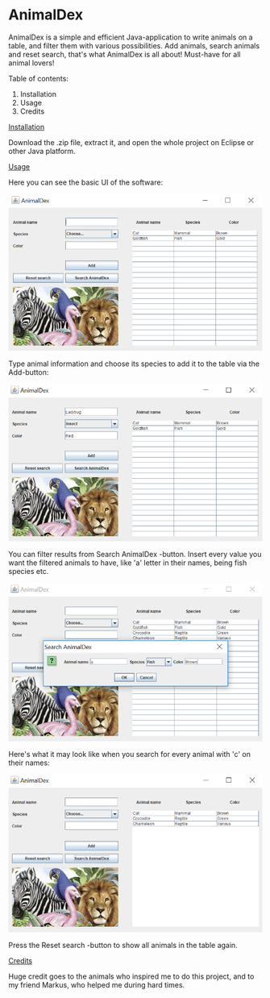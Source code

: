 # AnimalDex
AnimalDex is a simple and efficient Java-application to write animals on a table, and filter them with various possibilities. Add animals, search animals and reset search, that's what AnimalDex is all about! Must-have for all animal lovers!

Table of contents:
1. Installation
2. Usage
3. Credits

<u>Installation</u>
  
  Download the .zip file, extract it, and open the whole project on Eclipse or other Java platform.
  
<u>Usage</u>
  
  Here you can see the basic UI of the software:
  
  ![Alt text](https://github.com/bishasaurus/AnimalDex/blob/master/screenshot1.png)
  
  Type animal information and choose its species to add it to the table via the Add-button:
  
  ![Alt text](https://github.com/bishasaurus/AnimalDex/blob/master/screenshot%204.png)
  
  You can filter results from Search AnimalDex -button. Insert every value you want the filtered animals to have, like 'a' letter in their names, being fish species etc.
  
   ![Alt text](https://github.com/bishasaurus/AnimalDex/blob/master/screenshot2.png)

Here's what it may look like when you search for every animal with 'c' on their names:

 ![Alt text](https://github.com/bishasaurus/AnimalDex/blob/master/screenshot3.png)
 
 Press the Reset search -button to show all animals in the table again.
 
 <u>Credits</u>
  
  Huge credit goes to the animals who inspired me to do this project, and to my friend Markus, who helped me during hard times.
